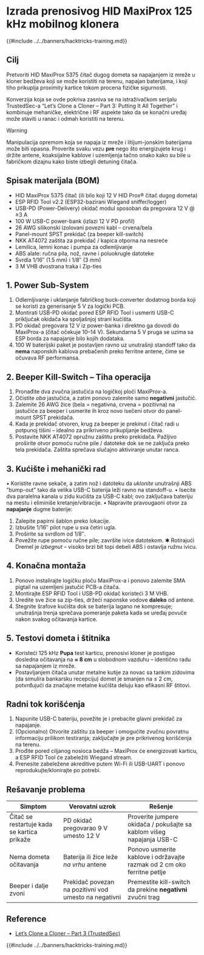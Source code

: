 # Izrada prenosivog HID MaxiProx 125 kHz mobilnog klonera

{{#include ../../banners/hacktricks-training.md}}

## Cilj
Pretvoriti HID MaxiProx 5375 čitač dugog dometa sa napajanjem iz mreže u kloner bedževa koji se može koristiti na terenu, napajan baterijama, i koji tiho prikuplja proximity kartice tokom procena fizičke sigurnosti.

Konverzija koja se ovde pokriva zasniva se na istraživačkom serijalu TrustedSec-a “Let’s Clone a Cloner – Part 3: Putting It All Together” i kombinuje mehaničke, električne i RF aspekte tako da se konačni uređaj može staviti u ranac i odmah koristiti na terenu.

> [!warning]
> Manipulacija opremom koja se napaja iz mreže i litijum-jonskim baterijama može biti opasna. Proverite svaku vezu **pre** nego što energizujete krug i držite antene, koaksijalne kablove i uzemljenja tačno onako kako su bile u fabričkom dizajnu kako biste izbegli detuning čitača.

## Spisak materijala (BOM)

* HID MaxiProx 5375 čitač (ili bilo koji 12 V HID Prox® čitač dugog dometa)
* ESP RFID Tool v2.2 (ESP32-bazirani Wiegand sniffer/logger)
* USB-PD (Power-Delivery) okidač modul sposoban da pregovara 12 V @ ≥3 A
* 100 W USB-C power-bank (izlazi 12 V PD profil)
* 26 AWG silikonski izolovani povezni kabl – crvena/bela
* Panel-mount SPST prekidač (za beeper kill-switch)
* NKK AT4072 zaštita za prekidač / kapica otporna na nesreće
* Lemilica, lemni konac i pumpa za odlemljivanje
* ABS alate: ručna pila, nož, ravne i poluokrugle datoteke
* Svrdla 1/16″ (1.5 mm) i 1/8″ (3 mm)
* 3 M VHB dvostrana traka i Zip-ties

## 1. Power Sub-System

1. Odlemljivanje i uklanjanje fabričkog buck-converter dodatnog borda koji se koristi za generisanje 5 V za logički PCB.
2. Montirati USB-PD okidač pored ESP RFID Tool i usmeriti USB-C priključak okidača ka spoljašnjoj strani kućišta.
3. PD okidač pregovara 12 V iz power-banka i direktno ga dovodi do MaxiProx-a (čitač očekuje 10–14 V). Sekundarna 5 V pruga se uzima sa ESP borda za napajanje bilo kojih dodataka.
4. 100 W baterijski paket je postavljen ravno uz unutrašnji standoff tako da **nema** naponskih kablova prebačenih preko ferritne antene, čime se očuvava RF performansa.

## 2. Beeper Kill-Switch – Tiha operacija

1. Pronađite dva zvučna jastučića na logičkoj ploči MaxiProx-a.
2. Očistite *oba* jastučića, a zatim ponovo zalemite samo **negativni** jastučić.
3. Zalemite 26 AWG žice (bela = negativna, crvena = pozitivna) na jastučiće za beeper i usmerite ih kroz novo isečeni otvor do panel-mount SPST prekidača.
4. Kada je prekidač otvoren, krug za beeper je prekinut i čitač radi u potpunoj tišini – idealno za prikriveno prikupljanje bedževa.
5. Postavite NKK AT4072 opružnu zaštitu preko prekidača. Pažljivo proširite otvor pomoću ručne pile / datoteke dok se ne zaključa preko tela prekidača. Zaštita sprečava slučajno aktiviranje unutar ranca.

## 3. Kućište i mehanički rad

• Koristite ravne sekače, a zatim nož i datoteku da *uklonite* unutrašnji ABS “bump-out” tako da velika USB-C baterija leži ravno na standoff-u.
• Isecite dva paralelna kanala u zidu kućišta za USB-C kabl; ovo zaključava bateriju na mestu i eliminiše kretanje/vibracije.
• Napravite pravougaoni otvor za **napajanje** dugme baterije:
1. Zalepite papirni šablon preko lokacije.
2. Izbušite 1/16″ pilot rupe u sva četiri ugla.
3. Proširite sa svrdlom od 1/8″.
4. Povežite rupe pomoću ručne pile; završite ivice datotekom.
✱  Rotirajući Dremel je *izbegnut* – visoko brzi bit topi debeli ABS i ostavlja ružnu ivicu.

## 4. Konačna montaža

1. Ponovo instalirajte logičku ploču MaxiProx-a i ponovo zalemite SMA pigtail na uzemljeni jastučić PCB-a čitača.
2. Montirajte ESP RFID Tool i USB-PD okidač koristeći 3 M VHB.
3. Uredite sve žice sa zip-ties, držeći naponske vodove **daleko** od antene.
4. Stegnite šrafove kućišta dok se baterija lagano ne kompresuje; unutrašnja trenja sprečava pomeranje paketa kada se uređaj povuče nakon svakog očitavanja kartice.

## 5. Testovi dometa i štitnika

* Koristeći 125 kHz **Pupa** test karticu, prenosivi kloner je postigao dosledna očitavanja na **≈ 8 cm** u slobodnom vazduhu – identično radu sa napajanjem iz mreže.
* Postavljanjem čitača unutar metalne kutije za novac sa tankim zidovima (da simulira bankarsku recepciju) domet je smanjen na ≤ 2 cm, potvrđujući da značajne metalne kućišta deluju kao efikasni RF štitovi.

## Radni tok korišćenja

1. Napunite USB-C bateriju, povežite je i prebacite glavni prekidač za napajanje.
2. (Opcionalno) Otvorite zaštitu za beeper i omogućite zvučnu povratnu informaciju prilikom testiranja; zaključajte je pre prikrivenog korišćenja na terenu.
3. Prođite pored ciljanog nosioca bedža – MaxiProx će energizovati karticu, a ESP RFID Tool će zabeležiti Wiegand stream.
4. Prenesite zabeležene akreditive putem Wi-Fi ili USB-UART i ponovo reprodukujte/klonirajte po potrebi.

## Rešavanje problema

| Simptom | Verovatni uzrok | Rešenje |
|---------|-----------------|---------|
| Čitač se restartuje kada se kartica prikaže | PD okidač pregovarao 9 V umesto 12 V | Proverite jumpere okidača / pokušajte sa kablom višeg napajanja USB-C |
| Nema dometa očitavanja | Baterija ili žice leže *na vrhu* antene | Ponovo usmerite kablove i održavajte razmak od 2 cm oko ferritne petlje |
| Beeper i dalje zvoni | Prekidač povezan na pozitivni vod umesto na negativni | Premestite kill-switch da prekine **negativni** zvučni trag |

## Reference

- [Let’s Clone a Cloner – Part 3 (TrustedSec)](https://trustedsec.com/blog/lets-clone-a-cloner-part-3-putting-it-all-together)

{{#include ../../banners/hacktricks-training.md}}
